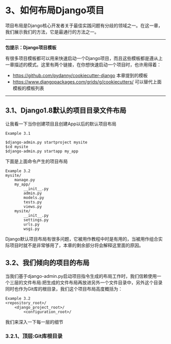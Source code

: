 # 3、如何布局Django项目

项目布局是Django核心开发者关于最佳实践问题有分歧的领域之一。在这一章，我们展示我们的方法，它是最通行的方法之一。

-----------------------
**包提示：Django项目模板**

有很多项目模板都可以用来快速启动一个Django项目，而且这些模板都是遵从上一章描述的模式。这里有两个链接，在你想快速启动一个项目时，也许用得着：

- https://github.com/pydanny/cookiecutter-django 本章提到的模板
- https://www.djangopackages.com/grids/g/cookiecutters/ 可以替代上面模板的模板列表

-----------------------

## 3.1、Django1.8默认的项目目录文件布局

让我看一下当你创建项目且创建App以后的默认项目布局

```
Example 3.1

$django-admin.py startproject mysite
$cd mysite
$django-admin.py startapp my_app
```

下面是上面命令产生的项目布局

```
Example 3.2
mysite/
    manage.py
    my_app/
        __init__.py
        admin.py
        models.py
        tests.py
        views.py
    mysite/
        __init__.py
        settings.py
        urls.py
        wsgi.py
```        

Django默认项目布局有很多问题，它被用作教程中时是有用的，当被用作组合实际项目时就不是非常够用了，本章的剩余部分将会解释这里面的原因。

## 3.2、我们倾向的项目的布局

当我们基于django-admin.py启动项目指令生成的布局工作时，我们信赖使用一个三层的文件布局:把生成的文件布局再放进另外一个文件目录中，另外这个目录同时也作为Git库的根目录，我们这个项目布局高度概括为：
```
Example 3.2
<repository_root>/
    <django_project_root>/
        <configuration_root>/
```
我们来深入一下每一层的细节

### 3.2.1、顶层:Git库根目录


